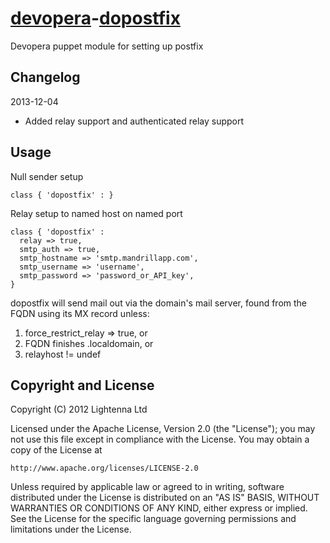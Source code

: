 [devopera](http://devopera.com)-[dopostfix](http://devopera.com/module/dopostfix)
================

Devopera puppet module for setting up postfix

Changelog
---------

2013-12-04

  * Added relay support and authenticated relay support

Usage
-----

Null sender setup

    class { 'dopostfix' : }

Relay setup to named host on named port

    class { 'dopostfix' :
      relay => true,
      smtp_auth => true,
      smtp_hostname => 'smtp.mandrillapp.com',
      smtp_username => 'username',
      smtp_password => 'password_or_API_key',
    }

dopostfix will send mail out via the domain's mail server, found from the FQDN using its MX record unless:
1. force_restrict_relay => true, or
2. FQDN finishes .localdomain, or
3. relayhost != undef

Copyright and License
---------------------

Copyright (C) 2012 Lightenna Ltd

Licensed under the Apache License, Version 2.0 (the "License"); you may not use this file except in compliance with the License. You may obtain a copy of the License at

    http://www.apache.org/licenses/LICENSE-2.0

Unless required by applicable law or agreed to in writing, software distributed under the License is distributed on an "AS IS" BASIS, WITHOUT WARRANTIES OR CONDITIONS OF ANY KIND, either express or implied. See the License for the specific language governing permissions and limitations under the License.
